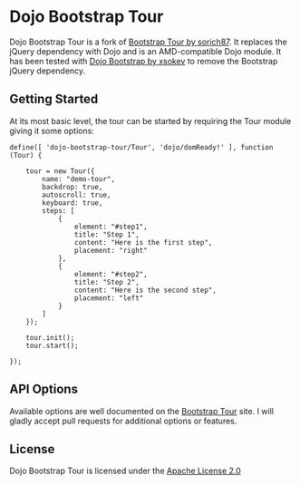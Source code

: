 Dojo Bootstrap Tour
===================
Dojo Bootstrap Tour is a fork of [Bootstrap Tour by sorich87](https://github.com/sorich87/bootstrap-tour).
It replaces the jQuery dependency with Dojo and is an AMD-compatible Dojo module. It
has been tested with [Dojo Bootstrap by xsokev](https://github.com/xsokev/Dojo-Bootstrap) to remove the Bootstrap jQuery dependency.


Getting Started
---------------
At its most basic level, the tour can be started by requiring the Tour module giving it some options:
```
define([ 'dojo-bootstrap-tour/Tour', 'dojo/domReady!' ], function (Tour) {

    tour = new Tour({
		name: "demo-tour",
		backdrop: true,
		autoscroll: true,
		keyboard: true,
		steps: [
			{
				element: "#step1",
				title: "Step 1",
				content: "Here is the first step",
				placement: "right"
			},
			{
				element: "#step2",
				title: "Step 2",
				content: "Here is the second step",
				placement: "left"
			}
	    ]
	});

	tour.init();
	tour.start();

});
```

API Options
------------
Available options are well documented on the [Bootstrap Tour](http://bootstraptour.com/api/) site. I will gladly accept
pull requests for additional options or features.


License
-------
Dojo Bootstrap Tour is licensed under the [Apache License 2.0](http://www.apache.org/licenses/LICENSE-2.0)
